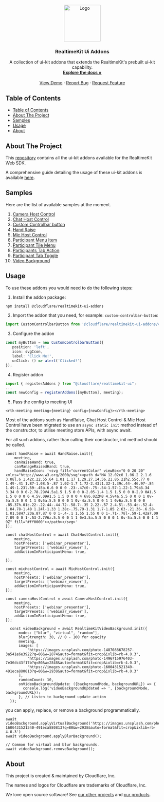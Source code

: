 <!-- PROJECT LOGO -->
<p align="center">
  <a href="https://realtime.cloudflare.com">
    <img src="https://docs.realtime.cloudflare.com/logo/cf.svg" alt="Logo" width="120">
  </a>
  <h3 align="center">RealtimeKit Ui Addons</h3>

  <p align="center">
    A collection of ui-kit addons that extends the RealtimeKit's prebuilt ui-kit capability.
    <br />
    <a href="https://docs.realtime.cloudflare.com"><strong>Explore the docs »</strong></a>
    <br />
    <br />
    <a href="https://demo.realtime.cloudflare.com">View Demo</a>
    ·
    <a href="https://github.com/dyte-io/ui-kit-addons/issues">Report Bug</a>
    ·
    <a href="https://github.com/dyte-io/ui-kit-addons/issues">Request Feature</a>
  </p>
</p>



<!-- TABLE OF CONTENTS -->

## Table of Contents

- [Table of Contents](#table-of-contents)
- [About The Project](#about-the-project)
- [Samples](#samples)
- [Usage](#usage)
- [About](#about)


<!-- ABOUT THE PROJECT -->
## About The Project

This [repository](https://github.com/dyte-io/ui-kit-addons) contains all the ui-kit addons available for the RealtimeKit Web SDK.

A comprehensive guide detailing the usage of these ui-kit addons is available [here](https://dyte.io/blog/ui-kit-add-ons/).

## Samples

Here are the list of available samples at the moment.

1. [Camera Host Control](./src/camera-host-control/)
2. [Chat Host Control](./src/chat-host-control/)
3. [Custom Controlbar button](./src/custom-controlbar-button/)
4. [Hand Raise](./src/hand-raise/)
5. [Mic Host Control](./src/mic-host-control/)
6. [Participant Menu Item](./src/participant-menu-item/)
7. [Participant Tile Menu](./src/participant-tile-menu/)
8. [Participants Tab Action](./src/participants-tab-action/)
9. [Participant Tab Toggle](./src/participants-tab-toggle/)
10. [Video Background](./src/video-background/)

## Usage

To use these addons you would need to do the following steps:

1. Install the addon package:

```sh
npm install @cloudflare/realtimekit-ui-addons
```

2. Import the addon that you need, for example:
   `custom-controlbar-button`:

```ts
import CustomControlbarButton from '@cloudflare/realtimekit-ui-addons/custom-controlbar-button';
```

3. Configure the addon

```ts
const myButton = new CustomControlbarButton({
   position: 'left',
   icon: svgIcon,
   label: 'Click Me!',
   onClick: () => alert('Clicked!')
});
```

4. Register addon

```ts
import { registerAddons } from "@cloudflare/realtimekit-ui";
...
const newConfig = registerAddons([myButton], meeting);
```

5. Pass the config to meeting UI

```
<rtk-meeting meeting={meeting} config={newConfig}></rtk-meeting> 
```

Most of the addons such as HandRaise, Chat Host Control & Mic Host Control have been migrated to use an `async static init` method instead of the constructor, to utilise meeting store APIs, with async await.

For all such addons, rather than calling their constructor, init method should be called.

```tsx
const handRaise = await HandRaise.init({
    meeting,
    canRaiseHand: true,
    canManageRaisedHand: true,
    handRaiseIcon: '<svg fill="currentColor" viewBox="0 0 20 20" xmlns="http://www.w3.org/2000/svg"><path d="M4 12.02c0 1.06.2 2.1.6 3.08l.6 1.42c.22.55.64 1.01 1.17 1.29.27.14.56.21.86.21h2.55c.77 0 1.49-.41 1.87-1.08.5-.87 1.02-1.7 1.72-2.43l1.32-1.39c.44-.46.97-.84 1.49-1.23l.59-.45a.6.6 0 0 0 .23-.47c0-.75-.54-1.57-1.22-1.79a3.34 3.34 0 0 0-2.78.29V4.5a1.5 1.5 0 0 0-2.05-1.4 1.5 1.5 0 0 0-2.9 0A1.5 1.5 0 0 0 6 4.5v.09A1.5 1.5 0 0 0 4 6v6.02ZM8 4.5v4a.5.5 0 0 0 1 0v-5a.5.5 0 0 1 1 0v5a.5.5 0 0 0 1 0v-4a.5.5 0 0 1 1 0v6a.5.5 0 0 0 .85.37h.01c.22-.22.44-.44.72-.58.7-.35 2.22-.57 2.4.5l-.53.4c-.52.4-1.04.78-1.48 1.24l-1.33 1.38c-.75.79-1.31 1.7-1.85 2.63-.21.36-.6.58-1.01.58H7.23a.87.87 0 0 1-.4-.1 1.55 1.55 0 0 1-.71-.78l-.59-1.42a7.09 7.09 0 0 1-.53-2.7V6a.5.5 0 0 1 1 0v3.5a.5.5 0 0 0 1 0v-5a.5.5 0 0 1 1 0Z" fill="#ff0000"></path></svg>'
});

const chatHostControl = await ChatHostControl.init({
    meeting,
    hostPresets: ['webinar_presenter'],
    targetPresets: ['webinar_viewer'],
    addActionInParticipantMenu: true,

});

const micHostControl = await MicHostControl.init({
    meeting,
    hostPresets: ['webinar_presenter'],
    targetPresets: ['webinar_viewer'],
    addActionInParticipantMenu: true,
});

const cameraHostControl = await CameraHostControl.init({
    meeting,
    hostPresets: ['webinar_presenter'],
    targetPresets: ['webinar_viewer'],
    addActionInParticipantMenu: true,
});

  const videoBackground = await RealtimeKitVideoBackground.init({
      modes: ["blur", "virtual", "random"],
      blurStrength: 30, // 0 - 100 for opacity
      meeting,
      images: [
          "https://images.unsplash.com/photo-1487088678257-3a541e6e3922?q=80&w=2874&auto=format&fit=crop&ixlib=rb-4.0.3",
          "https://images.unsplash.com/photo-1496715976403-7e36dc43f17b?q=80&w=2848&auto=format&fit=crop&ixlib=rb-4.0.3",
          "https://images.unsplash.com/photo-1600431521340-491eca880813?q=80&w=2938&auto=format&fit=crop&ixlib=rb-4.0.3"
      ],
      randomCount: 10,
      onVideoBackgroundUpdate: ({backgroundMode, backgroundURL}) => { 
        console.log('videoBackgroundUpdated => ', {backgroundMode, backgroundURL});
      }, // Listen to background update action
  });
```

you can apply, replace, or remove a background programmatically.

```tsx
await videoBackground.applyVirtualBackground('https://images.unsplash.com/photo-1600431521340-491eca880813?q=80&w=2938&auto=format&fit=crop&ixlib=rb-4.0.3')
await videoBackground.applyBlurBackground();

// Common for virtual and blur backgrounds.
await videoBackground.removeBackground();
```

## About

This project is created & maintained by Cloudflare, Inc.

The names and logos for Cloudflare are trademarks of Cloudflare, Inc.

We love open source software! See [our other projects](https://github.com/dyte-io) and [our products](https://dyte.io).